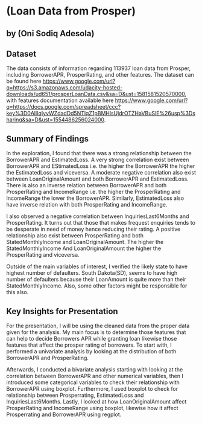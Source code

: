 # (Loan Data from Prosper)
## by (Oni Sodiq Adesola)


## Dataset

The data consists of information regarding 113937 loan data from Prosper, including BorrowerAPR, ProsperRating, and other features. The dataset can be found here https://www.google.com/url?q=https://s3.amazonaws.com/udacity-hosted-downloads/ud651/prosperLoanData.csv&sa=D&ust=1581581520570000, with features documentation available here https://www.google.com/url?q=https://docs.google.com/spreadsheet/ccc?key%3D0AllIqIyvWZdadDd5NTlqZ1pBMHlsUjdrOTZHaVBuSlE%26usp%3Dsharing&sa=D&ust=1554486256024000.


## Summary of Findings

In the exploration, I found that there was a strong relationship between the BorrowerAPR and EstimatedLoss. A very strong correlation exist between BorrowerAPR and EStimatedLoss i.e. the higher the BorrowerAPR the higher the EstimatedLoss and viceversa. A moderate negative correlation also exist between LoanOriginalAmount and both BorrowerAPR and EstimatedLoss. There is also an inverse relation between BorrowerAPR and both ProsperRating and IncomeRange i.e. the higher the ProsperRating and IncomeRange the lower the BorrowerAPR. Similarly, EstimatedLoss also have inverse relation with both ProsperRating and IncomeRange.

I also observed a negative correlation between InquiriesLast6Months and ProsperRating. It turns out that those that makes frequest enquiries tends to be desperate in need of money hence reducing their rating. A positive relationship also exist between ProsperRating and both StatedMonthlyIncome and LoanOriginalAmount. The higher the StatedMonthlyIncome And LoanOriginalAmount the higher the ProsperRating and viceversa. 

Outside of the main variables of interest, I verified the likely state to have highest number of defaulters. South Dakota(SD), seems to have high number of defaulters because their LoanAmount is quite more than their StatedMonthlyIncome. Also, some other factors might be responsible for this also.

## Key Insights for Presentation

For the presentation, I will be using the cleaned data from the proper data given for the analysis. My main focus is to determine those features that can help to decide Borrowers APR while granting loan likewise those features that affect the prosper rating of borrowers. To start with, I performed a univariate analysis by looking at the distribution of both BorrowerAPR and ProsperRating.

Afterwards, I conducted a bivariate analysis starting with looking at the correlation between BorrowerAPR and other numerical variables, then I introduced some categorical variables to check their relationship with BorrowerAPR using boxplot. Furthermore, I used boxplot to check for relationship between Prosperrating, EstimatedLoss and InquiriesLast6Months. Lastly, I looked at how LoanOriginalAmount affect ProsperRating and IncomeRange using boxplot, likewise how it affect Prosperrating and BorrowerAPR using regplot. 

